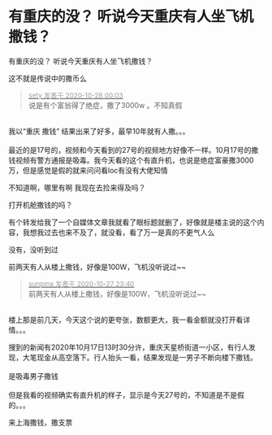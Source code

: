 # 有重庆的没？ 听说今天重庆有人坐飞机撒钱？


有重庆的没？ 听说今天重庆有人坐飞机撒钱？

这不就是传说中的撒币么

<div class="quote"><blockquote><font size="2"><a href="https://www.hostloc.com/forum.php?mod=redirect&amp;goto=findpost&amp;pid=9361984&amp;ptid=759203" target="_blank"><font color="#999999">sety 发表于 2020-10-28 00:03</font></a></font><br />
说是有个富翁得了绝症，撒了3000w 。不知真假</blockquote></div><br />
我以“重庆 撒钱” 结果出来了好多，最早10年就有人撒。。。<br />
<br />
最近的是17号的，视频和今天看到的27号的视频地方好像不一样。10月17号的撒钱视频有警方通报是吸毒。我今天看的这个有直升机，也说是绝症富豪撒3000万，但是感觉是假的就来问问看loc有没有大佬知情

不知道啊，哪里有啊 我现在去捡来得及吗？

打开机舱撒钱的吗？

有个转发给我了一个自媒体文章我就看了眼标题就删了，好像就是楼主说的这个内容，我想我过去也来不及了，就没看，看了万一是真的不更气人么<img src="static/image/smiley/default/lol.gif" smilieid="12" border="0" alt="" />

没有，没听到过

前两天有人从楼上撒钱，好像是100W，飞机没听说过~~

<div class="quote"><blockquote><font size="2"><a href="https://www.hostloc.com/forum.php?mod=redirect&amp;goto=findpost&amp;pid=9361921&amp;ptid=759203" target="_blank"><font color="#999999">sunpma 发表于 2020-10-27 23:40</font></a></font><br />
前两天有人从楼上撒钱，好像是100W，飞机没听说过~~</blockquote></div><br />
楼上那是前几天，今天这个说的更夸张，数额更大，我一看金额就没打开看详情。。。

搜到的新闻有2020年10月17日13时30分许，重庆天星桥街道一小区，有行人发现，大笔现金从高空落下。行人抬头一看，结果发现是一男子不断向楼下撒钱。<br />
<br />
是吸毒男子撒钱<br />
<br />
但是我看的视频确实有直升机的样子，显示是今天27号的，不知道是不是假的。。。

来上海撒钱，撒支票
